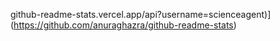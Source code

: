 github-readme-stats.vercel.app/api?username=scienceagent)](https://github.com/anuraghazra/github-readme-stats)
